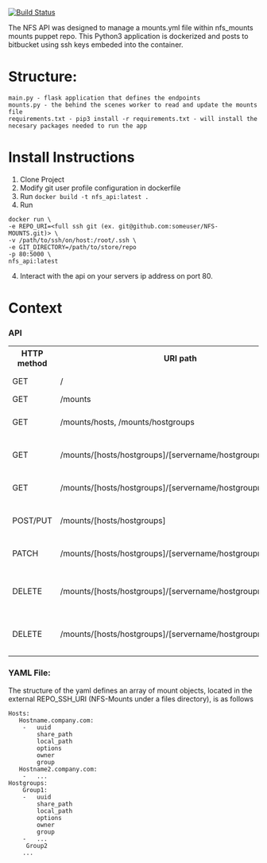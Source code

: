 [![Build Status](https://travis-ci.org/danquack/NFS-API.svg?branch=master)](https://travis-ci.org/danquack/NFS-API)

The NFS API was designed to manage a mounts.yml file within nfs_mounts mounts puppet repo. This Python3 application is dockerized and posts to bitbucket using ssh keys embeded into the container.

# Structure:
```
main.py - flask application that defines the endpoints
mounts.py - the behind the scenes worker to read and update the mounts file
requirements.txt - pip3 install -r requirements.txt - will install the necesary packages needed to run the app
```

# Install Instructions
1. Clone Project
2. Modify git user profile configuration in dockerfile
2. Run `docker build -t nfs_api:latest .`
3. Run
```
docker run \
-e REPO_URI=<full ssh git (ex. git@github.com:someuser/NFS-MOUNTS.git)> \
-v /path/to/ssh/on/host:/root/.ssh \
-e GIT_DIRECTORY=/path/to/store/repo
-p 80:5000 \
nfs_api:latest
```
4. Interact with the api on your servers ip address on port 80.

# Context
### API
<table>
    <tr>
        <th>HTTP method</th>
        <th>URI path</th>
        <th>Description</th>
    </tr>
    <tr>
        <td>GET</td>
        <td>/</td>
        <td>Returns health status to show node is active</td>
    </tr>
    <tr>
        <td>GET</td>
        <td>/mounts</td>
        <td>Retrieves all mounts</td>
    </tr>
    <tr>
        <td>GET</td>
        <td>/mounts/hosts, /mounts/hostgroups</td>
        <td>Retrieves just [hostname/hostgroup] mount.</td>
    </tr>
    <tr>
        <td>GET</td>
        <td>/mounts/[hosts/hostgroups]/[servername/hostgroupname]</td>
        <td>Retrieves servers/hostgroups mounts</td>
    </tr>
    <tr>
        <td>GET</td>
        <td>/mounts/[hosts/hostgroups]/[servername/hostgroupname]/uuid</td>
        <td> Retrieves invidiual mount point for given UUID</td>
    </tr>
    <tr>
        <td>POST/PUT</td>
        <td>/mounts/[hosts/hostgroups]</td>
        <td>Create new NAS Point for a particular host or hostgroup</td>
    </tr>
    <tr>
        <td>PATCH</td>
        <td>/mounts/[hosts/hostgroups]/[servername/hostgroupname]/uuid</td>
        <td>Modifies a NAS Point for a particular host or hostgroup</td>
    </tr>
    <tr>
        <td>DELETE</td>
        <td>/mounts/[hosts/hostgroups]/[servername/hostgroupname]</td>
        <td>Removes the management for a particular host or hostgroup</td>
    </tr>
    <tr>
        <td>DELETE</td>
        <td>/mounts/[hosts/hostgroups]/[servername/hostgroupname]/uuid</td>
        <td>Removes the management of a NAS Point for a particular host or hostgroup</td>
    </tr>
</table>

### YAML File:
The structure of the yaml defines an array of mount objects, located in the external REPO_SSH_URI (NFS-Mounts under a files directory), is as follows
```
Hosts:
   Hostname.company.com:
    -	uuid
        share_path
        local_path
        options
        owner
        group
   Hostname2.company.com:
    -	...
Hostgroups:
    Group1:
    -	uuid
        share_path
        local_path
        options
        owner
        group
    -	...
     Group2
    ...
```
